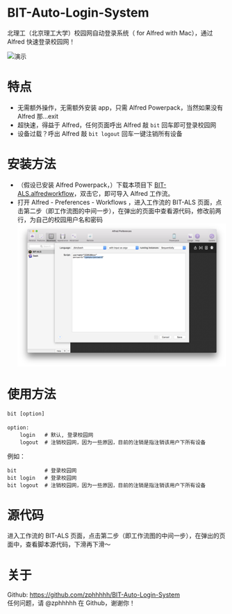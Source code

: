 # BIT-Auto-Login-System
北理工（北京理工大学）校园网自动登录系统（ for Alfred with Mac），通过 Alfred 快速登录校园网！

![演示](./images/demo.gif)

# 特点
- 无需额外操作，无需额外安装 app，只需 Alfred Powerpack，当然如果没有 Alfred 那...exit
- 超快速，得益于 Alfred，任何页面呼出 Alfred 敲 `bit` 回车即可登录校园网
- 设备过载？呼出 Alfred 敲 `bit logout` 回车一键注销所有设备

# 安装方法
- （假设已安装 Alfred Powerpack，）下载本项目下 [BIT-ALS.alfredworkflow](https://github.com/zphhhhh/BIT-Auto-Login-System/raw/master/BIT-ALS.alfredworkflow)，双击它，即可导入 Alfred 工作流。
- 打开 Alfred - Preferences - Workflows ，进入工作流的 BIT-ALS 页面，点击第二步（即工作流图的中间一步），在弹出的页面中查看源代码，修改前两行，为自己的校园用户名和密码
![配置校园网用户](./images/setup.png)

# 使用方法
```
bit [option]

option:
    login   # 默认, 登录校园网
    logout  # 注销校园网，因为一些原因，目前的注销是指注销该用户下所有设备
```
例如：
```
bit         # 登录校园网  
bit login   # 登录校园网  
bit logout  # 注销校园网，因为一些原因，目前的注销是指注销该用户下所有设备
```

# 源代码
进入工作流的 BIT-ALS 页面，点击第二步（即工作流图的中间一步），在弹出的页面中，查看脚本源代码，下滑再下滑～

# 关于
Github: https://github.com/zphhhhh/BIT-Auto-Login-System  
任何问题，请 @zphhhhh 在 Github，谢谢你！